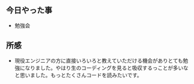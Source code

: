 ## 今日やった事

- 勉強会

## 所感

- 現役エンジニアの方に直接いろいろと教えていただける機会がありとても勉強になりました。やはり生のコーディングを見ると吸収するっことが多いなと思いました。もっとたくさんコードを読みたいです。

